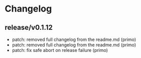 # Changelog

## release/v0.1.12
* patch: removed full changelog from the readme.md (primo)
* patch: removed full changelog from the readme.md (primo)
* patch: fix safe abort on release failure (primo)

